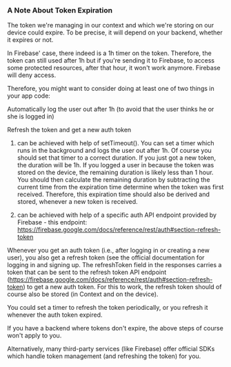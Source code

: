 ### A Note About Token Expiration

The token we're managing in our context and which we're storing on our device could expire. To be precise, it will depend on your backend, whether it expires or not.

In Firebase' case, there indeed is a 1h timer on the token. Therefore, the token can still used after 1h but if you're sending it to Firebase, to access some protected resources, after that hour, it won't work anymore. Firebase will deny access.

Therefore, you might want to consider doing at least one of two things in your app code:

Automatically log the user out after 1h (to avoid that the user thinks he or she is logged in)

Refresh the token and get a new auth token

1. can be achieved with help of setTimeout(). You can set a timer which runs in the background and logs the user out after 1h. Of course you should set that timer to a correct duration. If you just got a new token, the duration will be 1h. If you logged a user in because the token was stored on the device, the remaining duration is likely less than 1 hour. You should then calculate the remaining duration by subtracting the current time from the expiration time determine when the token was first received. Therefore, this expiration time should also be derived and stored, whenever a new token is received.

2. can be achieved with help of a specific auth API endpoint provided by Firebase - this endpoint: https://firebase.google.com/docs/reference/rest/auth#section-refresh-token

Whenever you get an auth token (i.e., after logging in or creating a new user), you also get a refresh token (see the official documentation for logging in and signing up. The refreshToken field in the responses carries a token that can be sent to the refresh token API endpoint (https://firebase.google.com/docs/reference/rest/auth#section-refresh-token) to get a new auth token. For this to work, the refresh token should of course also be stored (in Context and on the device).

You could set a timer to refresh the token periodically, or you refresh it whenever the auth token expired.

If you have a backend where tokens don't expire, the above steps of course won't apply to you.

Alternatively, many third-party services (like Firebase) offer official SDKs which handle token management (and refreshing the token) for you.
